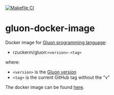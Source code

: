 [![Makefile CI](https://github.com/rzuckerm/gluon-docker-image/actions/workflows/makefile.yml/badge.svg)](https://github.com/rzuckerm/gluon-docker-image/actions/workflows/makefile.yml)

# gluon-docker-image

Docker image for [Gluon programming language](https://gluon-lang.org/):

- rzuckerm/gluon:`<version>-<tag>`

where:

- `<version>` is the [Gluon version](GLUON_VERSION)
- `<tag>` is the current GitHub tag without the "v"

The docker image can be found [here](https://hub.docker.com/r/rzuckerm/gluon).
